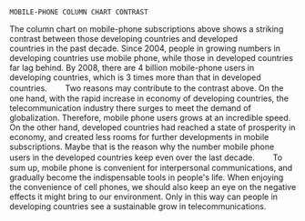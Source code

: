     MOBILE-PHONE COLUMN CHART CONTRAST
 The column chart on mobile-phone subscriptions above shows a striking  contrast between those developing countries and developed  
 countries in the past decade. Since 2004, people in growing numbers in developing countries use mobile phone, while those in developed countries far lag behind. By 2008, there are 4 billion mobile-phone users in developing countries, which is 3 times more than that in developed countries.
　　Two reasons may contribute to the contrast above. On the one hand, with the rapid increase in economy of developing countries, 
  the telecommunication industry there surges to meet the demand of globalization. Therefore, mobile phone users grows at an incredible 
  speed. On the other hand, developed countries had reached a state of prosperity in economy, and created less rooms for further 
  developments in mobile subscriptions. Maybe that is the reason why the number mobile phone users in the developed countries keep 
  even over the last decade.
　　To sum up, mobile phone is convenient for interpersonal communications, and gradually become the indispensable tools in people's life.
  When enjoying the convenience of cell phones, we should also keep an eye on the negative effects it might bring to our environment. 
  Only in this way can people in developing countries see a sustainable grow in telecommunications.
